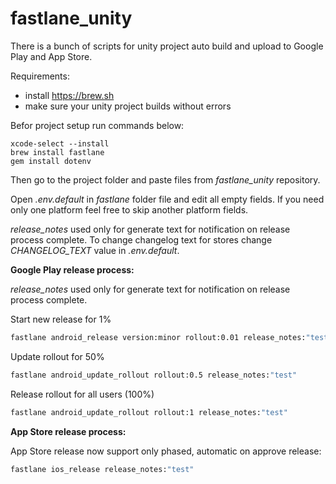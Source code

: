 

# fastlane_unity

There is a bunch of scripts for unity project auto build and upload to Google Play and App Store.

Requirements:
 - install https://brew.sh
 - make sure your unity project builds without errors

Befor project setup run commands below:

    xcode-select --install
    brew install fastlane
    gem install dotenv

Then go to the project folder and paste files from *fastlane_unity* repository.

Open *.env.default* in *fastlane* folder file and edit all empty fields. If you need only one platform feel free to skip another platform fields.

*release_notes* used only for generate text for notification on release process complete. 
To change changelog text for stores change *CHANGELOG_TEXT* value in  *.env.default*.

**Google Play release process:**

*release_notes* used only for generate text for notification on release process complete.

Start new release for 1%

```bash
fastlane android_release version:minor rollout:0.01 release_notes:"test"
```

Update rollout for 50%

```bash
fastlane android_update_rollout rollout:0.5 release_notes:"test"
```

Release rollout for all users (100%)

```bash
fastlane android_update_rollout rollout:1 release_notes:"test"
```

**App Store release process:**

App Store release now support only phased, automatic on approve release:

```bash
fastlane ios_release release_notes:"test"
```
